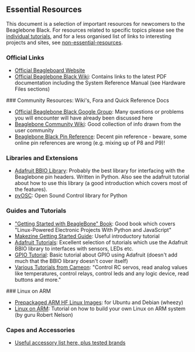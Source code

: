 ## Essential Resources

This document is a selection of important resources for newcomers to the Beaglebone Black. For resources related to specific topics please see the [individual tutorials](../../Tutorials), and for a less organised list of links to interesting projects and sites, see [non-essential-resources](../non-essential/non-essential-resources.md).

### Official Links

* [Official Beagleboard Website](http://beagleboard.org)
* [Official Beaglebone Black Wiki](http://elinux.org/Beagleboard:BeagleBoneBlack): Contains links to the latest PDF documentation including the System Reference Manual (see Hardware Files sections)

### Community Resources: Wiki's, Fora and Quick Reference Docs

* [Official Beaglebone Black Google Group](https://groups.google.com/forum/#!categories/beagleboard/beaglebone-black): Many questions or problems you will encounter will have already been discussed here
* [Beaglebone Community Wiki](http://elinux.org/BeagleBone_Community): Good collection of info drawn from the user community
* [Beaglebone Black Pin Reference](http://stuffwemade.net/hwio/beaglebone-pin-reference/): Decent pin reference - beware, some online pin references are wrong (e.g. mixing up of P8 and P9)!

### Libraries and Extensions

* [Adafruit BBIO Library](https://github.com/adafruit/adafruit-beaglebone-io-python): Probably the best library for interfacing with the Beaglebone pin headers. Written in Python. Also see the adafruit tutorial about how to use this library (a good introduction which covers most of the features).
* [pyOSC](https://trac.v2.nl/wiki/pyOSC): Open Sound Control library for Python

### Guides and Tutorials

* ["Getting Started with BeagleBone" Book](http://shop.oreilly.com/product/0636920028116.do): Good book which covers "Linux-Powered Electronic Projects With Python and JavaScript"
* [Makezine Getting Started Guide](http://makezine.com/projects/make-32/get-started-with-beaglebone/): Useful introductory tutorial
* [Adafruit Tutorials](https://learn.adafruit.com/category/beaglebone): Excellent selection of tutorials which use the Adafruit BBIO library to interfaces with sensors, LEDs etc.
* [GPIO Tutorial](http://shallowsky.com/blog/hardware/beaglebone-black-gpio.html): Basic tutorial about GPIO using Adafruit (doesn't add much that the BBIO library doesn't cover itself)
* [Various Tutorials from Cameon](http://beaglebone.cameon.net/home): "Control RC servos, read analog values like temperatures, control relays, control leds and any logic device, read buttons and more."

### Linux on ARM

* [Prepackaged ARM HF Linux Images](http://www.armhf.com): for Ubuntu and Debian (wheezy)
* [Linux on ARM](http://eewiki.net/display/linuxonarm/BeagleBone+Black): Tutorial on how to build your own Linux on ARM system (by guru Robert Nelson)

### Capes and Accessories

* [Useful accessory list here, plus tested brands](http://circuitco.com/support/index.php?title=BeagleBone_Black_Accessories)

